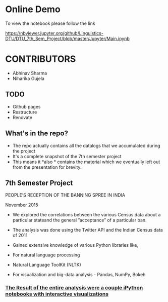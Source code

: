 # Online Demo

To view the notebook please follow the link

https://nbviewer.jupyter.org/github/Linguistics-DTU/DTU_7th_Sem_Project/blob/master/Jupyter/Main.ipynb


# CONTRIBUTORS

- Abhinav Sharma
- Niharika Gujela


## TODO

- Github pages
- Restructure
- Renovate


## What's in the repo?

- The repo actually contains all the datalogs that we accumulated during the project
- It's a complete snapshot of the 7th semester project
- This means it *also * contains the material which we eventually left out from the presentation for brevity.

## 7th Semester Project

PEOPLE’S RECEPTION OF THE BANNING SPREE IN INDIA

November 2015

* We explored the correlations between the various Census data about a particular stateand the general ”acceptance” of a particular ban.

* The analysis was done using the Twitter API and the Indian Census data of 2011

* Gained extensive knowledge of various Python libraries like,

- For natural language processing 

- Natural Language ToolKit (NLTK)

- For visualization and big-data analysis - Pandas, NumPy, Bokeh

### [The Result of the entire analysis were a couple iPython notebooks with interactive visualizations](https://github.com/Linguistics-DTU/DTU_7th_Sem_Project/blob/master/Jupyter/Main.ipynb)
